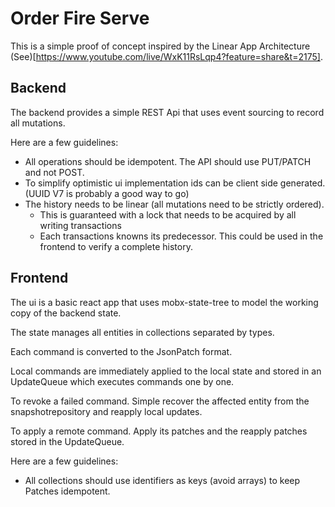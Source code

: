 # Order Fire Serve

This is a simple proof of concept inspired by the Linear App Architecture (See)[https://www.youtube.com/live/WxK11RsLqp4?feature=share&t=2175].

## Backend
The backend provides a simple REST Api that uses event sourcing to record all mutations.

Here are a few guidelines:
 * All operations should be idempotent. The API should use PUT/PATCH and not POST.
 * To simplify optimistic ui implementation ids can be client side generated. (UUID V7 is probably a good way to go)
 * The history needs to be linear (all mutations need to be strictly ordered).
   * This is guaranteed with a lock that needs to be acquired by all writing transactions
   * Each transactions knowns its predecessor. This could be used in the frontend to verify a complete history.
 
 ## Frontend
 The ui is a basic react app that uses mobx-state-tree to model the working copy of the backend state.
 
 The state manages all entities in collections separated by types.
 
 Each command is converted to the JsonPatch format.
 
 Local commands are immediately applied to the local state and stored in an UpdateQueue which executes commands one by one.
 
 To revoke a failed command. Simple recover the affected entity from the snapshotrepository and reapply local updates.
 
 To apply a remote command. Apply its patches and the reapply patches stored in the UpdateQueue.
 
 Here are a few guidelines:
  * All collections should use identifiers as keys (avoid arrays) to keep Patches idempotent.